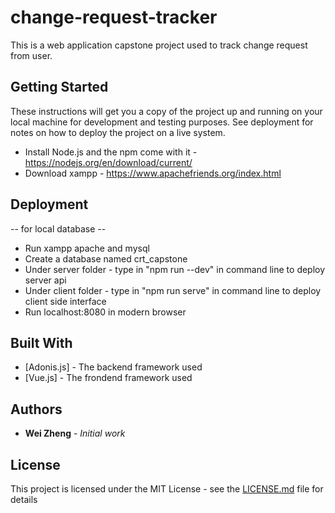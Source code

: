 # change-request-tracker
This is a web application capstone project used to track change request from user.

## Getting Started

These instructions will get you a copy of the project up and running on your local machine for development and testing purposes. See deployment for notes on how to deploy the project on a live system.

* Install Node.js and the npm come with it - https://nodejs.org/en/download/current/
* Download xampp - https://www.apachefriends.org/index.html

## Deployment
-- for local database --

* Run xampp apache and mysql 
* Create a database named crt_capstone
* Under server folder - type in "npm run --dev" in command line to deploy server api
* Under client folder - type in "npm run serve" in command line to deploy client side interface
* Run localhost:8080 in modern browser

## Built With
* [Adonis.js] - The backend framework used
* [Vue.js] - The frondend framework used


## Authors

* **Wei Zheng** - *Initial work* 

## License

This project is licensed under the MIT License - see the [LICENSE.md](LICENSE.md) file for details


